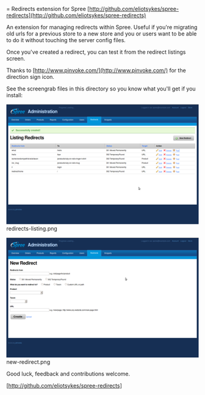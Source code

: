 = Redirects extension for Spree
[http://github.com/eliotsykes/spree-redirects](http://github.com/eliotsykes/spree-redirects)

An extension for managing redirects within Spree.  Useful if you're migrating
old urls for a previous store to a new store and you or users
want to be able to do it without touching the server config files.

Once you've created a redirect, you can test it from the redirect listings
screen.

Thanks to [http://www.pinvoke.com/](http://www.pinvoke.com/) for the direction sign icon.

See the screengrab files in this directory so you know what you'll get if you install:

![Redirects listing](/redirects-listing.png)
redirects-listing.png

![New redirect](/new-redirect.png)
new-redirect.png

Good luck, feedback and contributions welcome.

[http://github.com/eliotsykes/spree-redirects]

